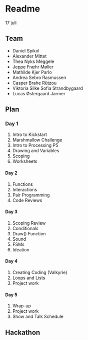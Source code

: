 # Readme
17 juli

## Team
- Daniel Spikol
- Alexander Mittet
- Thea Nyks Meggele
- Jeppe Fræhr Møller
- Mathilde Kjer Parlo
- Andrea Sebro Rasmussen
- Casper Brahe Rützou 
- Viktoria Silke Sofia Strandbygaard
- Lucas Østergaard Jarmer

## Plan
### Day 1
1. Intro to Kickstart
2. Marshmallow Challenge
3. Intro to Processing P5
4. Drawing and Variables
5. Scoping
6. Worksheets
#### Day 2
1. Functions
2. Interactions
3. Pair Programming
4. Code Reviews

#### Day 3
1. Scoping Review
2. Conditionals
3. Draw() Function
4. Sound 
5. FSMs
6. Ideation
   
#### Day 4
1. Creating Coding (Valkyrie)
2. Loops and Lists
3. Project work

#### Day 5
1. Wrap-up
2. Project work
3. Show and Talk Schedule

## Hackathon
